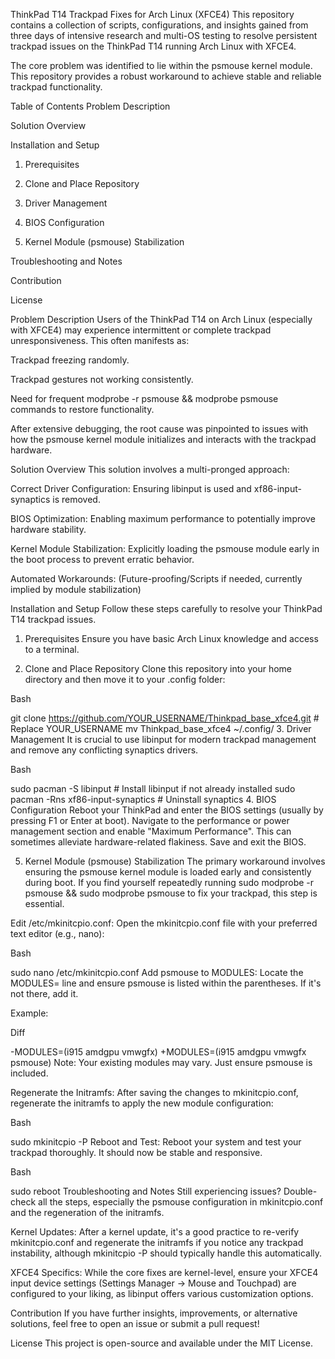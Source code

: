 ThinkPad T14 Trackpad Fixes for Arch Linux (XFCE4)
This repository contains a collection of scripts, configurations, and insights gained from three days of intensive research and multi-OS testing to resolve persistent trackpad issues on the ThinkPad T14 running Arch Linux with XFCE4.

The core problem was identified to lie within the psmouse kernel module. This repository provides a robust workaround to achieve stable and reliable trackpad functionality.

Table of Contents
Problem Description

Solution Overview

Installation and Setup

1. Prerequisites

2. Clone and Place Repository

3. Driver Management

4. BIOS Configuration

5. Kernel Module (psmouse) Stabilization

Troubleshooting and Notes

Contribution

License

Problem Description
Users of the ThinkPad T14 on Arch Linux (especially with XFCE4) may experience intermittent or complete trackpad unresponsiveness. This often manifests as:

Trackpad freezing randomly.

Trackpad gestures not working consistently.

Need for frequent modprobe -r psmouse && modprobe psmouse commands to restore functionality.

After extensive debugging, the root cause was pinpointed to issues with how the psmouse kernel module initializes and interacts with the trackpad hardware.

Solution Overview
This solution involves a multi-pronged approach:

Correct Driver Configuration: Ensuring libinput is used and xf86-input-synaptics is removed.

BIOS Optimization: Enabling maximum performance to potentially improve hardware stability.

Kernel Module Stabilization: Explicitly loading the psmouse module early in the boot process to prevent erratic behavior.

Automated Workarounds: (Future-proofing/Scripts if needed, currently implied by module stabilization)

Installation and Setup
Follow these steps carefully to resolve your ThinkPad T14 trackpad issues.

1. Prerequisites
Ensure you have basic Arch Linux knowledge and access to a terminal.

2. Clone and Place Repository
Clone this repository into your home directory and then move it to your .config folder:

Bash

git clone https://github.com/YOUR_USERNAME/Thinkpad_base_xfce4.git # Replace YOUR_USERNAME
mv Thinkpad_base_xfce4 ~/.config/
3. Driver Management
It is crucial to use libinput for modern trackpad management and remove any conflicting synaptics drivers.

Bash

sudo pacman -S libinput # Install libinput if not already installed
sudo pacman -Rns xf86-input-synaptics # Uninstall synaptics
4. BIOS Configuration
Reboot your ThinkPad and enter the BIOS settings (usually by pressing F1 or Enter at boot). Navigate to the performance or power management section and enable "Maximum Performance". This can sometimes alleviate hardware-related flakiness. Save and exit the BIOS.

5. Kernel Module (psmouse) Stabilization
The primary workaround involves ensuring the psmouse kernel module is loaded early and consistently during boot. If you find yourself repeatedly running sudo modprobe -r psmouse && sudo modprobe psmouse to fix your trackpad, this step is essential.

Edit /etc/mkinitcpio.conf:
Open the mkinitcpio.conf file with your preferred text editor (e.g., nano):

Bash

sudo nano /etc/mkinitcpio.conf
Add psmouse to MODULES:
Locate the MODULES= line and ensure psmouse is listed within the parentheses. If it's not there, add it.

Example:

Diff

-MODULES=(i915 amdgpu vmwgfx)
+MODULES=(i915 amdgpu vmwgfx psmouse)
Note: Your existing modules may vary. Just ensure psmouse is included.

Regenerate the Initramfs:
After saving the changes to mkinitcpio.conf, regenerate the initramfs to apply the new module configuration:

Bash

sudo mkinitcpio -P
Reboot and Test:
Reboot your system and test your trackpad thoroughly. It should now be stable and responsive.

Bash

sudo reboot
Troubleshooting and Notes
Still experiencing issues? Double-check all the steps, especially the psmouse configuration in mkinitcpio.conf and the regeneration of the initramfs.

Kernel Updates: After a kernel update, it's a good practice to re-verify mkinitcpio.conf and regenerate the initramfs if you notice any trackpad instability, although mkinitcpio -P should typically handle this automatically.

XFCE4 Specifics: While the core fixes are kernel-level, ensure your XFCE4 input device settings (Settings Manager -> Mouse and Touchpad) are configured to your liking, as libinput offers various customization options.

Contribution
If you have further insights, improvements, or alternative solutions, feel free to open an issue or submit a pull request!

License
This project is open-source and available under the MIT License.
